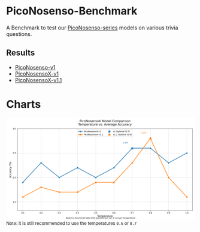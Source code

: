 # PicoNosenso-Benchmark
A Benchmark to test our [PicoNosenso-series](https://huggingface.co/collections/Lominub44/piconosenso-687d642eb702c7fa566bbdb5) models on various trivia questions.

## Results
- [PicoNosenso-v1](PicoNosenso-v1_results.md)
- [PicoNosensoX-v1](PicoNosensoX-v1_results.md)
- [PicoNosensoX-v1.1](PicoNosensoX-v1.1_results.md)

# Charts
![PiconosensoX-v1 vs. PicoNosensoX-v1.1](img/Figure_1.png)
<sup>Note: it is still recommended to use the temperatures `0.6` or `0.7`</sup>
